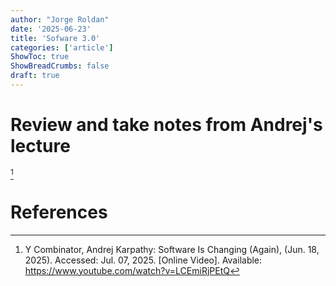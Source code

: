 ```yaml
---
author: "Jorge Roldan"
date: '2025-06-23'
title: 'Sofware 3.0'
categories: ['article']
ShowToc: true
ShowBreadCrumbs: false
draft: true
---
```



# Review and take notes from Andrej's lecture
[^software_3]



# References
[^software_3]: Y Combinator, Andrej Karpathy: Software Is Changing (Again), (Jun. 18, 2025). Accessed: Jul. 07, 2025. [Online Video]. Available: https://www.youtube.com/watch?v=LCEmiRjPEtQ
